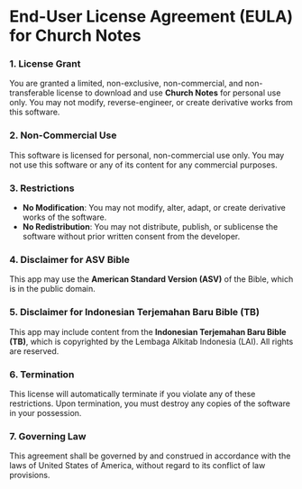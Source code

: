 # End-User License Agreement (EULA) for Church Notes

### 1. License Grant
You are granted a limited, non-exclusive, non-commercial, and non-transferable license to download and use **Church Notes** for personal use only. You may not modify, reverse-engineer, or create derivative works from this software.

### 2. Non-Commercial Use
This software is licensed for personal, non-commercial use only. You may not use this software or any of its content for any commercial purposes.

### 3. Restrictions
- **No Modification**: You may not modify, alter, adapt, or create derivative works of the software.
- **No Redistribution**: You may not distribute, publish, or sublicense the software without prior written consent from the developer.

### 4. Disclaimer for ASV Bible
This app may use the **American Standard Version (ASV)** of the Bible, which is in the public domain.

### 5. Disclaimer for Indonesian Terjemahan Baru Bible (TB)
This app may include content from the **Indonesian Terjemahan Baru Bible (TB)**, which is copyrighted by the Lembaga Alkitab Indonesia (LAI). All rights are reserved.

### 6. Termination
This license will automatically terminate if you violate any of these restrictions. Upon termination, you must destroy any copies of the software in your possession.

### 7. Governing Law
This agreement shall be governed by and construed in accordance with the laws of United States of America, without regard to its conflict of law provisions.
